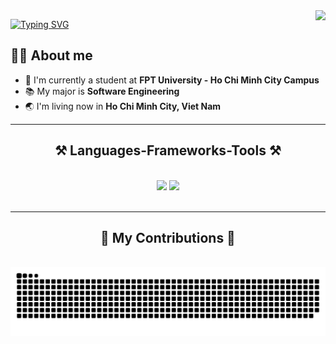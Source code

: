 <img align="right" src="https://visitor-badge.laobi.icu/badge?page_id=cong-bang.cong-bang" />

<a href="https://git.io/typing-svg"><img src="https://readme-typing-svg.herokuapp.com?font=Architects+Daughter&size=50&pause=1000&center=true&vCenter=true&width=600&height=60&lines=Welcome+to+my+profile+!;Hi+There%2C+I'm+Cong+Bang+👋" alt="Typing SVG" /></a>

## :sassy_man:  About me

- :school: I'm currently a student at **FPT University - Ho Chi Minh City Campus**
- :books: My major is **Software Engineering**
- :earth_asia: I'm living now in **Ho Chi Minh City, Viet Nam**

<hr/>

<h2 align="center">⚒️ Languages-Frameworks-Tools ⚒️</h2>
<br/>
<div align="center">
    <img src="https://skillicons.dev/icons?i=react,bootstrap,html,css,vscode,github,figma,tailwind,git" />
    <img src="https://skillicons.dev/icons?i=javascript,firebase,c,java,sqlserver" /><br>
</div>

<br/>
<hr/>

<div align="center">
  <h2>🐍 My Contributions 🐍</h2>
  <br>
  <img alt="snake eating my contributions" src="https://raw.githubusercontent.com/cong-bang/cong-bang/output/github-contribution-grid-snake.svg" />
  
  <br/><br/><br/>
</div>

